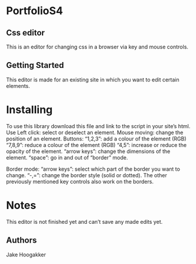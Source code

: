 # PortfolioS4

## Css editor
This is an editor for changing css in a browser via key and mouse controls.

## Getting Started
This editor is made for an existing site in which you want to edit certain elements.

# Installing
To use this library download this file and link to the script in your site’s html.
Use
Left click: select or deselect an element.
Mouse moving: change the position of an element.
Buttons:
“1,2,3”: add a colour of the element (RGB)
“7,8,9”: reduce a colour of the element (RGB)
“4,5”: increase or reduce the opacity of the element.
“arrow keys”: change the dimensions of the element.
“space”: go in and out of “border” mode.

Border mode:
“arrow keys”: select which part of the border you want to change.
“-,=”: change the border style (solid or dotted).
The other previously mentioned key controls also work on the borders.

# Notes
This editor is not finished yet and can’t save any made edits yet.

## Authors
Jake Hoogakker

